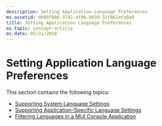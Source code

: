 ```yaml
---
description: Setting Application Language Preferences
ms.assetid: 0b88f886-3742-4f86-b699-32f0614fa0a0
title: Setting Application Language Preferences
ms.topic: concept-article
ms.date: 05/31/2018
---
```


# Setting Application Language Preferences

This section contains the following topics:

-   [Supporting System Language Settings](supporting-system-language-settings.md)
-   [Supporting Application-Specific Language Settings](supporting-application-specific-language-settings.md)
-   [Filtering Languages in a MUI Console Application](filtering-languages-in-a-mui-console-application.md)

 

 



